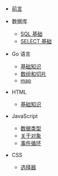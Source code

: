 - [前言](/)
- 数据库
  
   - [SQL 基础](MySQL/SQL)
   - [SELECT 基础](MySQL/SELECT)
- Go 语言
   - [基础知识](Go/index.md)
   - [数组和切片](Go/Array.md)
   - [map](Go/Map.md)
- HTML
  
   - [基础知识](HTML/index)
- JavaScript
  
   - [数据类型](JavaScript/data-type)
   - [关于对象](JavaScript/Object)
   - [事件循环](JavaScript/event-loop)
- CSS
   - [选择器](CSS/Selector)



